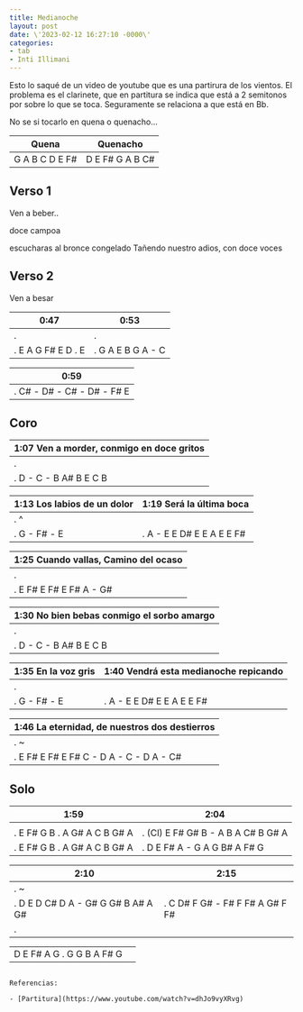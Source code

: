 ```yaml
---
title: Medianoche
layout: post
date: \'2023-02-12 16:27:10 -0000\'
categories:
- tab
- Inti Illimani
---
```



Esto lo saqué de un video de youtube que es una partirura de los vientos.
El problema es el clarinete, que en partitura se indica que está a 2 semitonos por sobre lo que se toca. Seguramente se relaciona a que está en Bb.


No se si tocarlo en quena o quenacho...

| Quena          | Quenacho        |
|----------------|-----------------|
| G A B C D E F# | D E F# G A B C# |


## Verso 1

Ven a beber..

doce campoa

escucharas al bronce congelado
Tañendo nuestro adios, con doce voces

## Verso 2

Ven a besar

| 0:47               | 0:53              |
|--------------------|-------------------|
| .                  | .                 |
| . E A G F# E D . E | . G A E B G A - C |


| 0:59                       |
|----------------------------|
| . C# - D# - C# - D# - F# E |


## Coro

| 1:07 Ven a morder, conmigo en doce gritos |
|-------------------------------------------|
| .                                         |
| . D - C - B A# B E C B                  |

| 1:13 Los labios de un dolor | 1:19 Será la última boca    |
|-----------------------------|-----------------------------|
| . ^                         |                             |
| . G - F# - E                | . A - E E D# E  E  A E E F# |

| 1:25 Cuando vallas, Camino del ocaso |
|--------------------------------------|
| .                                    |
| . E F# E F# E F# A - G#              |

| 1:30 No bien bebas conmigo el sorbo amargo |
|--------------------------------------------|
| .                                          |
| . D - C - B A# B E C B                     |


| 1:35 En la voz gris | 1:40 Vendrá esta medianoche repicando |
|---------------------|---------------------------------------|
| .                   |                                       |
| . G - F# - E        | . A - E E D# E  E  A E E F#           |

| 1:46 La eternidad, de nuestros dos destierros |
|-----------------------------------------------|
| .                                    ~        |
| . E F# E F# E F# C - D A - C - D A - C#  |


## Solo


| 1:59                         | 2:04                                |
|------------------------------|-------------------------------------|
|                              |                                     |
| . E F# G B . A G# A C B G# A | . (Cl) E F# G# B - A B  A C# B G# A |
| . E F# G B . A G# A C B G# A | .      D E  F# A - G A  G B# A F# G |


| 2:10                               | 2:15                            |
|------------------------------------|---------------------------------|
| . ~                                |                                 |
| . D E D C# D A - G# G G# B A# A G# | . C D# F G# - F# F F# A G# F F# |
| .                                  |                                 |


|                            |   |
|----------------------------|---|
| D E F# A G . G G B A F# G  |   |
~~~

Referencias:

- [Partitura](https://www.youtube.com/watch?v=dhJo9vyXRvg)
